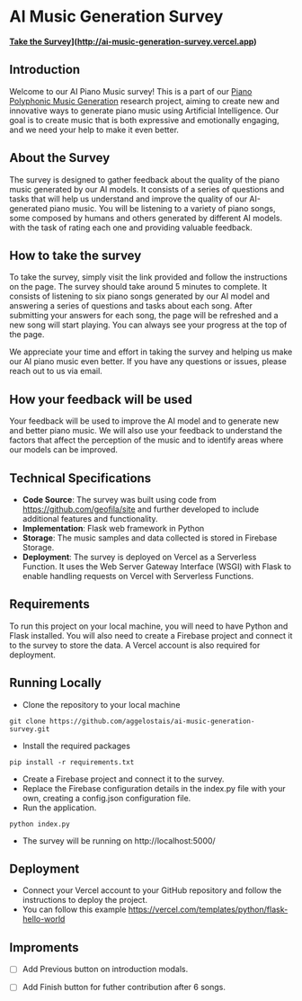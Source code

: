 <base target="_blank">

# AI Music Generation Survey
**[Take the Survey](https://vercel.com/button)](http://ai-music-generation-survey.vercel.app)**

## Introduction
Welcome to our AI Piano Music survey! This is a part of our [Piano Polyphonic Music Generation](https://github.com/aggelostais/piano-polyphonic-music-generation) research project, aiming to create new and innovative ways to generate piano music using Artificial Intelligence. Our goal is to create music that is both expressive and emotionally engaging, and we need your help to make it even better.

## About the Survey
The survey is designed to gather feedback about the quality of the piano music generated by our AI models. It consists of a series of questions and tasks that will help us understand and improve the quality of our AI-generated piano music. 
You will be listening to a variety of piano songs, some composed by humans and others generated by different AI models. 
with the task of rating each one and providing valuable feedback. 

## How to take the survey
To take the survey, simply visit the link provided and follow the instructions on the page. The survey should take around 5 minutes to complete. It consists of listening to six piano songs generated by our AI model and answering a series of questions and tasks about each song. After submitting your answers for each song, the page will be refreshed and a new song will start playing. You can always see your progress at the top of the page.

We appreciate your time and effort in taking the survey and helping us make our AI piano music even better. If you have any questions or issues, please reach out to us via email.

## How your feedback will be used
Your feedback will be used to improve the AI model and to generate new and better piano music. We will also use your feedback to understand the factors that affect the perception of the music and to identify areas where our models can be improved.

## Technical Specifications
* **Code Source**: The survey was built using code from https://github.com/geofila/site and further developed to include additional features and functionality.
* **Implementation**: Flask web framework in Python 
* **Storage**: The music samples and data collected is stored in Firebase Storage.
* **Deployment**: The survey is deployed on Vercel as a Serverless Function. It uses the Web Server Gateway Interface (WSGI) with Flask to enable handling requests on Vercel with Serverless Functions.

## Requirements
To run this project on your local machine, you will need to have Python and Flask installed. You will also need to create a Firebase project and connect it to the survey to store the data. A Vercel account is also required for deployment.

## Running Locally
* Clone the repository to your local machine
```
git clone https://github.com/aggelostais/ai-music-generation-survey.git
```
* Install the required packages
```
pip install -r requirements.txt
```
* Create a Firebase project and connect it to the survey.
* Replace the Firebase configuration details in the index.py file with your own,
creating a config.json configuration file.
* Run the application.
```
python index.py
```
* The survey will be running on http://localhost:5000/

## Deployment
* Connect your Vercel account to your GitHub repository and follow the instructions to deploy the project.
* You can follow this example https://vercel.com/templates/python/flask-hello-world

## Improments
- [ ] Add Previous button on introduction modals.
- [ ] Add Finish button for futher contribution after 6 songs.



<!-- ## Running Locally

```bash
npm i -g vercel
vercel dev
```

Your Flask application is now available at `http://localhost:3000`. -->

<!-- ## One-Click Deploy

Deploy the example using [Vercel](https://vercel.com?utm_source=github&utm_medium=readme&utm_campaign=vercel-examples):

[![Deploy with Vercel](https://vercel.com/button)](https://vercel.com/new/clone?repository-url=https%3A%2F%2Fgithub.com%2Fvercel%2Fexamples%2Ftree%2Fmain%2Fpython%2Fflask&demo-title=Flask%20%2B%20Vercel&demo-description=Use%20Flask%202%20on%20Vercel%20with%20Serverless%20Functions%20using%20the%20Python%20Runtime.&demo-url=https%3A%2F%2Fflask-python-template.vercel.app%2F&demo-image=https://assets.vercel.com/image/upload/v1669994156/random/flask.png) -->
